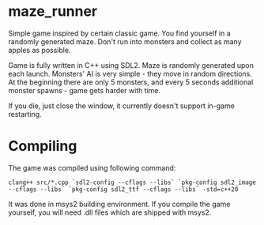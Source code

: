 # maze_runner

Simple game inspired by certain classic game. You find yourself in a randomly generated maze. Don't run into monsters and collect as many apples as possible.

Game is fully written in C++ using SDL2. Maze is randomly generated upon each launch. Monsters' AI is very simple - they move in random directions. At the beginning there are only 5 monsters, and every 5 seconds additional monster spawns - game gets harder with time.

If you die, just close the window, it currently doesn't support in-game restarting.

# Compiling

The game was compiled using following command:

    clang++ src/*.cpp `sdl2-config --cflags --libs` `pkg-config sdl2_image --cflags --libs` `pkg-config sdl2_ttf --cflags --libs` -std=c++20

It was done in msys2 building environment. If you compile the game yourself, you will need .dll files which are shipped with msys2.
